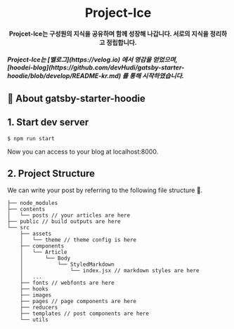 <h1 align="center">
    Project-Ice
</h1>

<h4 align="center">
 Projcet-Ice는 구성원의 지식을 공유하며 함께 성장해 나갑니다. 서로의 지식을 정리하고 정립합니다.<br>
 
</h4>

<h5>
Project-Ice는 [벨로그](https://velog.io) 에서 영감을 얻었으며,<br> [hoodei-blog](https://github.com/devHudi/gatsby-starter-hoodie/blob/develop/README-kr.md) 를 통해 시작하였습니다.
</h5>

## 🚀 About gatsby-starter-hoodie

## 1. Start dev server

```
$ npm run start
```

Now you can access to your blog at localhost:8000.

## 2. Project Structure

We can write your post by referring to the following file structure 🙊.

```
├── node_modules
├── contents
│   └── posts // your articles are here
├── public // build outputs are here
└── src
    ├── assets
    │   └── theme // theme config is here
    ├── components
    │   └── Article
    │       └── Body
    │           └── StyledMarkdown
    │               └── index.jsx // markdown styles are here
    │   ...
    ├── fonts // webfonts are here
    ├── hooks
    ├── images
    ├── pages // page components are here
    ├── reducers
    ├── templates // post components are here
    └── utils
```
